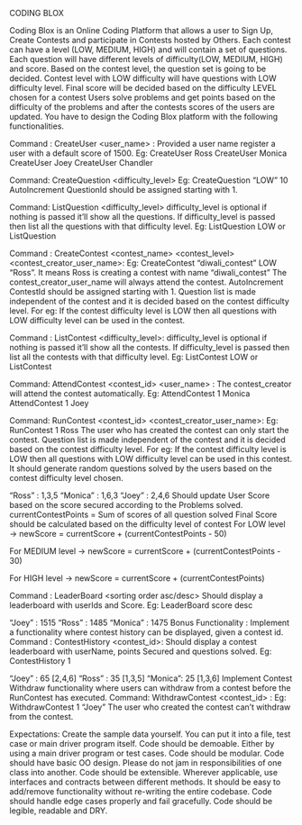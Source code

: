 CODING BLOX

Coding Blox is an Online Coding Platform that allows a user to Sign Up, Create Contests and participate in Contests hosted by Others.
Each contest can have a level (LOW, MEDIUM, HIGH) and will contain a set of questions.
Each question will have different levels of difficulty(LOW, MEDIUM, HIGH) and score.
Based on the contest level, the question set is going to be decided. Contest level with LOW difficulty will have questions with LOW difficulty level.
Final score will be decided based on the difficulty LEVEL chosen for a contest
Users solve problems and get points based on the difficulty of the problems and after the contests scores of the users are updated.
You have to design the Coding Blox platform with the following functionalities.

Command : CreateUser <user_name> : Provided a user name register a user with a default score of 1500. Eg: CreateUser Ross CreateUser Monica CreateUser Joey CreateUser Chandler

Command: CreateQuestion <difficulty_level> Eg: CreateQuestion “LOW” 10 AutoIncrement QuestionId should be assigned starting with 1.

Command: ListQuestion <difficulty_level> difficulty_level is optional if nothing is passed it’ll show all the questions. If difficulty_level is passed then list all the questions with that difficulty level. Eg: ListQuestion LOW or ListQuestion

Command : CreateContest <contest_name> <contest_level> <contest_creator_user_name>: Eg: CreateContest “diwali_contest” LOW “Ross”. It means Ross is creating a contest with name “diwali_contest” The contest_creator_user_name will always attend the contest. AutoIncrement ContestId should be assigned starting with 1. Question list is made independent of the contest and it is decided based on the contest difficulty level. For eg: If the contest difficulty level is LOW then all questions with LOW difficulty level can be used in the contest.

Command : ListContest <difficulty_level>: difficulty_level is optional if nothing is passed it’ll show all the contests. If difficulty_level is passed then list all the contests with that difficulty level. Eg: ListContest LOW or ListContest

Command: AttendContest <contest_id>  <user_name> : The contest_creator will attend the contest automatically. Eg: AttendContest 1 Monica AttendContest 1 Joey

Command: RunContest <contest_id> <contest_creator_user_name>: Eg: RunContest 1 Ross The user who has created the contest can only start the contest. Question list is made independent of the contest and it is decided based on the contest difficulty level. For eg: If the contest difficulty level is LOW then all questions with LOW difficulty level can be used in this contest.
It should generate random questions solved by the users based on the contest difficulty level chosen.

“Ross” : 1,3,5
“Monica” : 1,6,3
“Joey” : 2,4,6 Should update User Score based on the score secured according to the Problems solved. currentContestPoints = Sum of scores of all question solved Final Score should be calculated based on the difficulty level of contest
For LOW level → newScore = currentScore + (currentContestPoints - 50)

For MEDIUM level → newScore = currentScore + (currentContestPoints - 30)

For HIGH level → newScore = currentScore + (currentContestPoints)

Command :  LeaderBoard <sorting order asc/desc> Should display a leaderboard with userIds and Score. Eg: LeaderBoard score desc

“Joey” : 1515
“Ross” : 1485
“Monica” : 1475
Bonus Functionality : Implement a functionality where contest history can be displayed, given a contest id. Command : ContestHistory <contest_id>: Should display a contest leaderboard with userName, points Secured and questions solved. Eg: ContestHistory 1

“Joey” : 65 [2,4,6]
“Ross” : 35 [1,3,5]
“Monica”: 25 [1,3,6]
Implement Contest Withdraw functionality where users can withdraw from a contest before the RunContest has executed. Command: WithdrawContest <contest_id> <username>:
Eg: WithdrawContest 1 “Joey” The user who created the contest can’t withdraw from the contest.

Expectations: Create the sample data yourself. You can put it into a file, test case or main driver program itself. Code should be demoable. Either by using a main driver program or test cases. Code should be modular. Code should have basic OO design. Please do not jam in responsibilities of one class into another. Code should be extensible. Wherever applicable, use interfaces and contracts between different methods. It should be easy to add/remove functionality without re-writing the entire codebase. Code should handle edge cases properly and fail gracefully. Code should be legible, readable and DRY.
